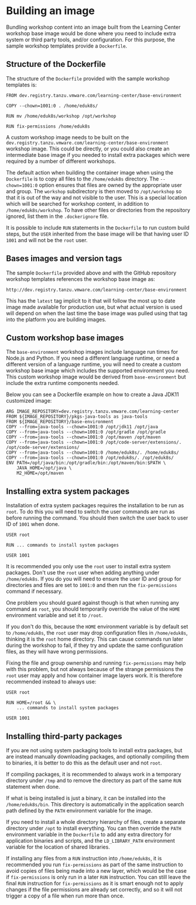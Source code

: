 # Building an image

Bundling workshop content into an image built from the Learning Center workshop base image would be done where you need to include extra system or third party tools, and/or configuration. For this purpose, the sample workshop templates provide a ``Dockerfile``.

## Structure of the Dockerfile

The structure of the ``Dockerfile`` provided with the sample workshop templates is:

```
FROM dev.registry.tanzu.vmware.com/learning-center/base-environment

COPY --chown=1001:0 . /home/eduk8s/

RUN mv /home/eduk8s/workshop /opt/workshop

RUN fix-permissions /home/eduk8s
```

A custom workshop image needs to be built on the ``dev.registry.tanzu.vmware.com/learning-center/base-environment`` workshop image. This could be directly, or you could also create an intermediate base image if you needed to install extra packages which were required by a number of different workshops.

The default action when building the container image when using the ``Dockerfile`` is to copy all files to the ``/home/eduk8s`` directory. The ``--chown=1001:0`` option ensures that files are owned by the appropriate user and group. The ``workshop`` subdirectory is then moved to ``/opt/workshop`` so that it is out of the way and not visible to the user. This is a special location which will be searched for workshop content, in addition to ``/home/eduk8s/workshop``. To have other files or directories from the repository ignored, list them in the ``.dockerignore`` file.

It is possible to include ``RUN`` statements in the ``Dockerfile`` to run custom build steps, but the ``USER`` inherited from the base image will be that having user ID ``1001`` and will not be the ``root`` user.

## Bases images and version tags

The sample ``Dockerfile`` provided above and with the GitHub repository workshop templates references the workshop base image as:

```
http://dev.registry.tanzu.vmware.com/learning-center/base-environment
```

This has the ``latest`` tag implicit to it that will follow the most up to date image made available for production use, but what actual version is used will depend on when the last time the base image was pulled using that tag into the platform you are building images.


## Custom workshop base images

The ``base-environment`` workshop images include language run times for Node.js and Python. If you need a different language runtime, or need a different version of a language runtime, you will need to create a custom workshop base image which includes the supported environment you need. This custom workshop image would be derived from ``base-environment`` but include the extra runtime components needed. 

Below you can see a Dockerfile example on how to create a Java JDK11 customized image:

```
ARG IMAGE_REPOSITORY=dev.registry.tanzu.vmware.com/learning-center
FROM ${IMAGE_REPOSITORY}/pkgs-java-tools as java-tools
FROM ${IMAGE_REPOSITORY}/base-environment
COPY --from=java-tools --chown=1001:0 /opt/jdk11 /opt/java
COPY --from=java-tools --chown=1001:0 /opt/gradle /opt/gradle
COPY --from=java-tools --chown=1001:0 /opt/maven /opt/maven
COPY --from=java-tools --chown=1001:0 /opt/code-server/extensions/.  /opt/code-server/extensions/
COPY --from=java-tools --chown=1001:0 /home/eduk8s/. /home/eduk8s/
COPY --from=java-tools --chown=1001:0 /opt/eduk8s/. /opt/eduk8s/
ENV PATH=/opt/java/bin:/opt/gradle/bin:/opt/maven/bin:$PATH \
    JAVA_HOME=/opt/java \
    M2_HOME=/opt/maven
```


## Installing extra system packages

Installation of extra system packages requires the installation to be run as ``root``. To do this you will need to switch the user commands are run as before running the command. You should then switch the user back to user ID of ``1001`` when done.

```
USER root

RUN ... commands to install system packages

USER 1001
```

It is recommended you only use the ``root`` user to install extra system packages. Don't use the ``root`` user when adding anything under ``/home/eduk8s``. If you do you will need to ensure the user ID and group for directories and files are set to ``1001:0`` and then run the ``fix-permissions`` command if necessary.

One problem you should guard against though is that when running any command as ``root``, you should temporarily override the value of the ``HOME`` environment variable and set it to ``/root``.

If you don't do this, because the ``HOME`` environment variable is by default set to ``/home/eduk8s``, the ``root`` user may drop configuration files in ``/home/eduk8s``, thinking it is the ``root`` home directory. This can cause commands run later during the workshop to fail, if they try and update the same configuration files, as they will have wrong permissions.

Fixing the file and group ownership and running ``fix-permissions`` may help with this problem, but not always because of the strange permissions the ``root`` user may apply and how container image layers work. It is therefore recommended instead to always use:

```
USER root

RUN HOME=/root && \
    ... commands to install system packages

USER 1001
```

## Installing third-party packages

If you are not using system packaging tools to install extra packages, but are instead manually downloading packages, and optionally compiling them to binaries, it is better to do this as the default user and not ``root``.

If compiling packages, it is recommended to always work in a temporary directory under ``/tmp`` and to remove the directory as part of the same ``RUN`` statement when done.

If what is being installed is just a binary, it can be installed into the ``/home/eduk8s/bin``. This directory is automatically in the application search path defined by the ``PATH`` environment variable for the image.

If you need to install a whole directory hierarchy of files, create a separate directory under ``/opt`` to install everything. You can then override the ``PATH`` environment variable in the ``Dockerfile`` to add any extra directory for application binaries and scripts, and the ``LD_LIBRARY_PATH`` environment variable for the location of shared libraries.

If installing any files from a ``RUN`` instruction into ``/home/eduk8s``, it is recommended you run ``fix-permissions`` as part of the same instruction to avoid copies of files being made into a new layer, which would be the case if ``fix-permissions`` is only run in a later ``RUN`` instruction. You can still leave the final ``RUN`` instruction for ``fix-permissions`` as it is smart enough not to apply changes if the file permissions are already set correctly, and so it will not trigger a copy of a file when run more than once.
